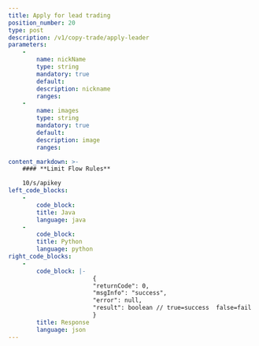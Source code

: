 ```yaml
---
title: Apply for lead trading
position_number: 20
type: post
description: /v1/copy-trade/apply-leader
parameters:
    -
        name: nickName
        type: string
        mandatory: true
        default:
        description: nickname
        ranges:
    -
        name: images
        type: string
        mandatory: true
        default:
        description: image
        ranges:

content_markdown: >-
    #### **Limit Flow Rules**

    10/s/apikey
left_code_blocks:
    -
        code_block:
        title: Java
        language: java
    -
        code_block:
        title: Python
        language: python
right_code_blocks:
    -
        code_block: |-
                        {
                        "returnCode": 0,
                        "msgInfo": "success",
                        "error": null,
                        "result": boolean // true=success  false=fail
                        }
        title: Response
        language: json
---
```

